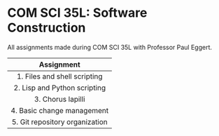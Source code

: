 # COM SCI 35L: Software Construction
All assignments made during COM SCI 35L with Professor Paul Eggert. 
  
| Assignment | 
| :----------: |
| 1. Files and shell scripting |
| 2. Lisp and Python scripting |
| 3. Chorus lapilli | 
| 4. Basic change management |
| 5. Git repository organization |
